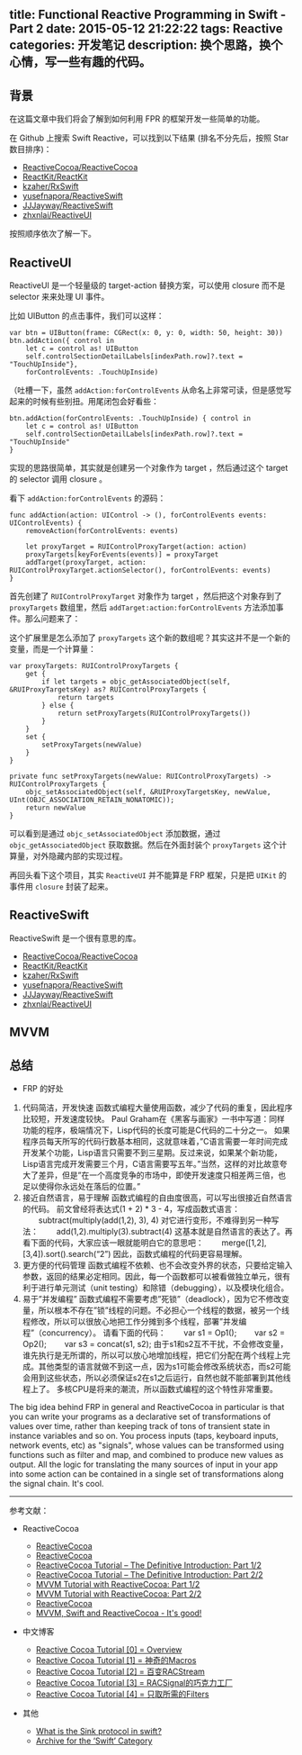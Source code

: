 title: Functional Reactive Programming in Swift - Part 2
date: 2015-05-12 21:22:22
tags: Reactive
categories: 开发笔记
description: 换个思路，换个心情，写一些有趣的代码。
---

## 背景

在这篇文章中我们将会了解到如何利用 FPR 的框架开发一些简单的功能。

在 Github 上搜索 Swift Reactive，可以找到以下结果 (排名不分先后，按照 Star 数目排序)：

- [ReactiveCocoa/ReactiveCocoa](https://github.com/ReactiveCocoa/ReactiveCocoa)
- [ReactKit/ReactKit](https://github.com/ReactKit/ReactKit)
- [kzaher/RxSwift](https://github.com/kzaher/RxSwift)
- [yusefnapora/ReactiveSwift](https://github.com/yusefnapora/ReactiveSwift)
- [JJJayway/ReactiveSwift](https://github.com/JJJayway/ReactiveSwift)
- [zhxnlai/ReactiveUI](https://github.com/zhxnlai/ReactiveUI)

按照顺序依次了解一下。

## ReactiveUI

ReactiveUI 是一个轻量级的 target-action 替换方案，可以使用 closure 而不是 selector 来来处理 UI 事件。

比如 UIButton 的点击事件，我们可以这样：

    var btn = UIButton(frame: CGRect(x: 0, y: 0, width: 50, height: 30))
    btn.addAction({ control in
        let c = control as! UIButton
        self.controlSectionDetailLabels[indexPath.row]?.text = "TouchUpInside"},
        forControlEvents: .TouchUpInside)

（吐槽一下，虽然 `addAction:forControlEvents` 从命名上非常可读，但是感觉写起来的时候有些别扭。用尾闭包会好看些：

    btn.addAction(forControlEvents: .TouchUpInside) { control in
        let c = control as! UIButton
        self.controlSectionDetailLabels[indexPath.row]?.text = "TouchUpInside"
    }

实现的思路很简单，其实就是创建另一个对象作为 target ，然后通过这个 target 的 selector 调用 closure 。

看下 `addAction:forControlEvents` 的源码：

    func addAction(action: UIControl -> (), forControlEvents events: UIControlEvents) {
        removeAction(forControlEvents: events)
        
        let proxyTarget = RUIControlProxyTarget(action: action)
        proxyTargets[keyForEvents(events)] = proxyTarget
        addTarget(proxyTarget, action: RUIControlProxyTarget.actionSelector(), forControlEvents: events)
    }

首先创建了 `RUIControlProxyTarget` 对象作为 target ，然后把这个对象存到了 `proxyTargets` 数组里，然后 `addTarget:action:forControlEvents` 方法添加事件。那么问题来了：

这个扩展里是怎么添加了 `proxyTargets` 这个新的数组呢？其实这并不是一个新的变量，而是一个计算量：

    var proxyTargets: RUIControlProxyTargets {
        get {
            if let targets = objc_getAssociatedObject(self, &RUIProxyTargetsKey) as? RUIControlProxyTargets {
                return targets
            } else {
                return setProxyTargets(RUIControlProxyTargets())
            }
        }
        set {
            setProxyTargets(newValue)
        }
    }

    private func setProxyTargets(newValue: RUIControlProxyTargets) -> RUIControlProxyTargets {
        objc_setAssociatedObject(self, &RUIProxyTargetsKey, newValue, UInt(OBJC_ASSOCIATION_RETAIN_NONATOMIC));
        return newValue
    }

可以看到是通过 `objc_setAssociatedObject` 添加数据，通过 `objc_getAssociatedObject` 获取数据。然后在外面封装个 `proxyTargets` 这个计算量，对外隐藏内部的实现过程。

再回头看下这个项目，其实 `ReactiveUI` 并不能算是 FRP 框架，只是把 `UIKit` 的事件用 `closure` 封装了起来。


## ReactiveSwift

ReactiveSwift 是一个很有意思的库。











- [ReactiveCocoa/ReactiveCocoa](https://github.com/ReactiveCocoa/ReactiveCocoa)
- [ReactKit/ReactKit](https://github.com/ReactKit/ReactKit)
- [kzaher/RxSwift](https://github.com/kzaher/RxSwift)
- [yusefnapora/ReactiveSwift](https://github.com/yusefnapora/ReactiveSwift)
- [JJJayway/ReactiveSwift](https://github.com/JJJayway/ReactiveSwift)
- [zhxnlai/ReactiveUI](https://github.com/zhxnlai/ReactiveUI)




## MVVM



## 总结

- FRP 的好处
1. 代码简洁，开发快速
函数式编程大量使用函数，减少了代码的重复，因此程序比较短，开发速度较快。
Paul Graham在《黑客与画家》一书中写道：同样功能的程序，极端情况下，Lisp代码的长度可能是C代码的二十分之一。
如果程序员每天所写的代码行数基本相同，这就意味着，”C语言需要一年时间完成开发某个功能，Lisp语言只需要不到三星期。反过来说，如果某个新功能，Lisp语言完成开发需要三个月，C语言需要写五年。”当然，这样的对比故意夸大了差异，但是”在一个高度竞争的市场中，即使开发速度只相差两三倍，也足以使得你永远处在落后的位置。”
2. 接近自然语言，易于理解
函数式编程的自由度很高，可以写出很接近自然语言的代码。
前文曾经将表达式(1 + 2) * 3 - 4，写成函数式语言：
　　subtract(multiply(add(1,2), 3), 4)
对它进行变形，不难得到另一种写法：
　　add(1,2).multiply(3).subtract(4)
这基本就是自然语言的表达了。再看下面的代码，大家应该一眼就能明白它的意思吧：
　　merge([1,2],[3,4]).sort().search(“2”)
因此，函数式编程的代码更容易理解。
3. 更方便的代码管理
函数式编程不依赖、也不会改变外界的状态，只要给定输入参数，返回的结果必定相同。因此，每一个函数都可以被看做独立单元，很有利于进行单元测试（unit testing）和除错（debugging），以及模块化组合。
4. 易于”并发编程”
函数式编程不需要考虑”死锁”（deadlock），因为它不修改变量，所以根本不存在”锁”线程的问题。不必担心一个线程的数据，被另一个线程修改，所以可以很放心地把工作分摊到多个线程，部署”并发编程”（concurrency）。
请看下面的代码：
　　var s1 = Op1();
　　var s2 = Op2();
　　var s3 = concat(s1, s2);
由于s1和s2互不干扰，不会修改变量，谁先执行是无所谓的，所以可以放心地增加线程，把它们分配在两个线程上完成。其他类型的语言就做不到这一点，因为s1可能会修改系统状态，而s2可能会用到这些状态，所以必须保证s2在s1之后运行，自然也就不能部署到其他线程上了。
多核CPU是将来的潮流，所以函数式编程的这个特性非常重要。




The big idea behind FRP in general and ReactiveCocoa in particular is that you can write your programs as a declarative set of transformations of values over time, rather than keeping track of tons of transient state in instance variables and so on. You process inputs (taps, keyboard inputs, network events, etc) as "signals", whose values can be transformed using functions such as filter and map, and combined to produce new values as output. All the logic for translating the many sources of input in your app into some action can be contained in a single set of transformations along the signal chain. It's cool.




***
参考文献：

- ReactiveCocoa
    - [ReactiveCocoa](https://github.com/ReactiveCocoa/ReactiveCocoa)
    - [Reactive​Cocoa](http://nshipster.cn/reactivecocoa/)
    - [ReactiveCocoa Tutorial – The Definitive Introduction: Part 1/2](http://www.raywenderlich.com/62699/reactivecocoa-tutorial-pt1)
    - [ReactiveCocoa Tutorial – The Definitive Introduction: Part 2/2](http://www.raywenderlich.com/62796/reactivecocoa-tutorial-pt2)
    - [MVVM Tutorial with ReactiveCocoa: Part 1/2](http://www.raywenderlich.com/74106/mvvm-tutorial-with-reactivecocoa-part-1)
    - [MVVM Tutorial with ReactiveCocoa: Part 2/2](http://www.raywenderlich.com/74131/mvvm-tutorial-with-reactivecocoa-part-2)
    - [ReactiveCocoa](http://www.alexcurylo.com/blog/2013/03/27/reactivecocoa/)
    - [MVVM, Swift and ReactiveCocoa - It's good!](http://blog.scottlogic.com/2014/07/24/mvvm-reactivecocoa-swift.html)

- 中文博客
    - [Reactive Cocoa Tutorial [0] = Overview](http://blog.sunnyxx.com/2014/03/06/rac_0_overview/)
    - [Reactive Cocoa Tutorial [1] = 神奇的Macros](http://blog.sunnyxx.com/2014/03/06/rac_1_macros/)
    - [Reactive Cocoa Tutorial [2] = 百变RACStream](http://blog.sunnyxx.com/2014/03/06/rac_2_racstream/)
    - [Reactive Cocoa Tutorial [3] = RACSignal的巧克力工厂](http://blog.sunnyxx.com/2014/03/06/rac_3_racsignal/)
    - [Reactive Cocoa Tutorial [4] = 只取所需的Filters](http://blog.sunnyxx.com/2014/04/19/rac_4_filters/)

- 其他
    - [What is the Sink protocol in swift?](http://stackoverflow.com/questions/24164933/what-is-the-sink-protocol-in-swift)
    - [Archive for the ‘Swift’ Category](http://ericasadun.com/category/swift/page/4/)
